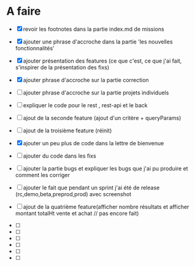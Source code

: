 # A faire

- [x] revoir les footnotes dans la partie index.md de missions
- [x] ajouter une phrase d'accroche dans la partie 'les nouvelles fonctionnalités'
- [x] ajouter présentation des features (ce que c'est, ce que j'ai fait, s'inspirer de la présentation des fixs)
- [x] ajouter phrase d'accroche sur la partie correction
- [ ] ajouter phrase d'accroche sur la partie projets individuels 
- [ ] expliquer le code pour le rest , rest-api et le back
- [ ] ajout de la seconde feature (ajout d'un critère + queryParams)
- [ ] ajout de la troisième feature (réinit)

- [x] ajouter un peu plus de code dans la lettre de bienvenue
- [ ] ajouter du code dans les fixs
- [ ] ajouter la partie bugs et expliquer les bugs que j'ai pu produire et comment les corriger 
- [ ] ajouter le fait que pendant un sprint j'ai été de release (rc,demo,beta,preprod,prod) avec screenshot
- [ ] ajout de la quatrième feature(afficher nombre résultats et afficher montant totalHt vente et achat // pas encore fait)

- [ ]
- [ ]
- [ ]
- [ ]
- [ ]
- [ ]